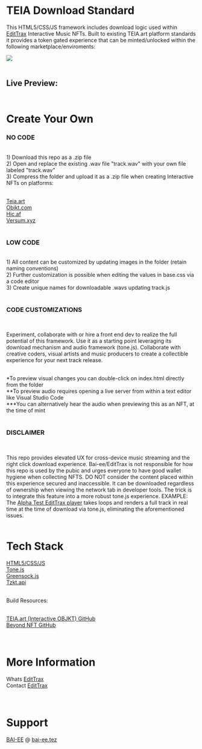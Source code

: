# TEIA Download Standard

This HTML5/CSS/JS framework includes download logic used within [EditTrax](https://teia.art/objkt/612561) Interactive Music NFTs. Built to existing TEIA.art platform standards it provides a token gated experience that can be minted/unlocked within the following marketplace/enviroments:
<br>

<img src="https://gateway.pinata.cloud/ipfs/QmWyDbiLAujvszhfkriiQ8pf7Tif3oShAEZDWVUrzRkvSn"/>
<br><br>

## Live Preview:<br><br>

# Create Your Own 

### NO CODE 
<br>
1) Download this repo as a .zip file<br>
2) Open and replace the existing .wav file "track.wav" with your own file labeled "track.wav"<br>
3) Compress the folder and upload it as a .zip file when creating Interactive NFTs on platforms:<br><br>

[Teia.art](https://teia.art/)<br>
[Objkt.com](https://objkt.com/)<br>
[Hic.af](https://hic.af/)<br>
[Versum.xyz](https://objkt.com/)<br>
<br>


### LOW CODE 
<br>
1) All content can be customized by updating images in the folder (retain naming conventions)<br>
2) Further customization is possible when editing the values in base.css via a code editor<br>
3) Create unique names for downloadable .wavs updating track.js<br>
<br>

### CODE CUSTOMIZATIONS
<br>

Experiment, collaborate with or hire a front end dev to realize the full potential of this framework. Use it as a starting point leveraging its download mechanism and audio framework (tone.js). Collaborate with creative coders, visual artists and music producers to create a collectible experience for your next track release.


<br>
*To preview visual changes you can double-click on index.html directly from the folder<br>
**To preview audio requires opening a live server from within a text editor like Visual Studio Code<br>
***You can alternatively hear the audio when previewing this as an NFT, at the time of mint
<br><br>

### DISCLAIMER
<br>

This repo provides elevated UX for cross-device music streaming and the right click download experience. Bai-ee/EditTrax is not responsible for how this repo is used by the pubic and urges everyone to have good wallet hygiene when collecting NFTS. DO NOT consider the content placed within this experience secured and inaccessible. It can be downloaded regardless of ownership when viewing the network tab in developer tools. The trick is to integrate this feature into a more robust tone.js experience. EXAMPLE: The [Alpha Test EditTrax player](https://objkt.com/asset/hicetnunc/612561) takes loops and renders a full track in real time at the time of download via tone.js, eliminating the aforementioned issues.
<br><br>

# Tech Stack

[HTML5/CSS/JS](https://www.w3.org/wiki/The_web_standards_model_-_HTML_CSS_and_JavaScript)<br>
[Tone.js](https://tonejs.github.io/)<br>
[Greensock.js](https://greensock.com/)<br>
[Tzkt.api](https://tzkt.io/)<br>

<br>
Build Resources:<br><br>

[TEIA.art (Interactive OBJKT) GitHub](https://github.com/teia-community/teia-docs/wiki/Interactive-OBJKTs)<br>
[Beyond NFT GitHub](https://github.com/BeyondNFT/sandbox)<br>
<br>
<br>

# More Information

Whats [EditTrax](https://EditTrax.wiki)<br>
Contact [EditTrax](https://calendly.com/bai-ee/30min?month=2022-06)<br>
<br><br>

# Support

[BAI-EE](https://tell.ie/bai_ee) @ [bai-ee.tez](https://EditTrax.com)